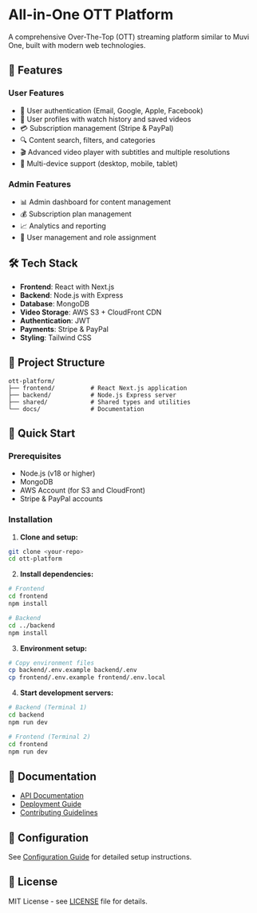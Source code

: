 # All-in-One OTT Platform

A comprehensive Over-The-Top (OTT) streaming platform similar to Muvi One, built with modern web technologies.

## 🚀 Features

### User Features
- 🔐 User authentication (Email, Google, Apple, Facebook)
- 👤 User profiles with watch history and saved videos
- 💳 Subscription management (Stripe & PayPal)
- 🔍 Content search, filters, and categories
- 🎬 Advanced video player with subtitles and multiple resolutions
- 📱 Multi-device support (desktop, mobile, tablet)

### Admin Features
- 📊 Admin dashboard for content management
- 💰 Subscription plan management
- 📈 Analytics and reporting
- 👥 User management and role assignment

## 🛠 Tech Stack

- **Frontend**: React with Next.js
- **Backend**: Node.js with Express
- **Database**: MongoDB
- **Video Storage**: AWS S3 + CloudFront CDN
- **Authentication**: JWT
- **Payments**: Stripe & PayPal
- **Styling**: Tailwind CSS

## 📁 Project Structure

```
ott-platform/
├── frontend/          # React Next.js application
├── backend/           # Node.js Express server
├── shared/            # Shared types and utilities
└── docs/              # Documentation
```

## 🚀 Quick Start

### Prerequisites
- Node.js (v18 or higher)
- MongoDB
- AWS Account (for S3 and CloudFront)
- Stripe & PayPal accounts

### Installation

1. **Clone and setup:**
```bash
git clone <your-repo>
cd ott-platform
```

2. **Install dependencies:**
```bash
# Frontend
cd frontend
npm install

# Backend
cd ../backend
npm install
```

3. **Environment setup:**
```bash
# Copy environment files
cp backend/.env.example backend/.env
cp frontend/.env.example frontend/.env.local
```

4. **Start development servers:**
```bash
# Backend (Terminal 1)
cd backend
npm run dev

# Frontend (Terminal 2)
cd frontend
npm run dev
```

## 📖 Documentation

- [API Documentation](./docs/api.md)
- [Deployment Guide](./docs/deployment.md)
- [Contributing Guidelines](./docs/contributing.md)

## 🔧 Configuration

See [Configuration Guide](./docs/configuration.md) for detailed setup instructions.

## 📄 License

MIT License - see [LICENSE](LICENSE) file for details.
